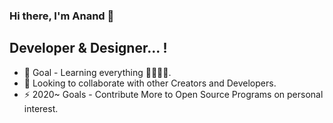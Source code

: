 ### Hi there, I'm Anand 👋

##  Developer & Designer... !

- 🌱 Goal - Learning everything 🤣🤣🤣🤣.
- 👯 Looking to collaborate with other Creators and Developers.
- ⚡  2020~ Goals - Contribute More to Open Source Programs on personal interest.

